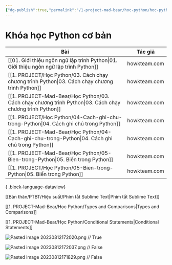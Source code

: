 ```yaml
---
{"dg-publish":true,"permalink":"/1-project-mad-bear/hoc-python/hoc-python/","dgPassFrontmatter":true}
---
```



# Khóa học Python cơ bản

| Bài                                                                                                        | Tác giả      |
| ---------------------------------------------------------------------------------------------------------- | ------------ |
| [[01. Giới thiệu ngôn ngữ lập trình Python\|01. Giới thiệu ngôn ngữ lập trình Python]]                  | howkteam.com |
| [[1. PROJECT/Học Python/03. Cách chạy chương trình Python\|03. Cách chạy chương trình Python]]          | howkteam.com |
| [[1. PROJECT-Mad-Bear/Học Python/03. Cách chạy chương trình Python\|03. Cách chạy chương trình Python]] | howkteam.com |
| [[1. PROJECT/Học Python/04-Cach-ghi-chu-trong-Python\|04. Cách ghi chú trong Python]]                   | howkteam.com |
| [[1. PROJECT-Mad-Bear/Học Python/04-Cach-ghi-chu-trong-Python\|04. Cách ghi chú trong Python]]          | howkteam.com |
| [[1. PROJECT-Mad-Bear/Học Python/05-Bien-trong-Python\|05. Biến trong Python]]                          | howkteam.com |
| [[1. PROJECT/Học Python/05-Bien-trong-Python\|05. Biến trong Python]]                                   | howkteam.com |

{ .block-language-dataview}

[[Bản thân/PTBT/Hiệu suất/Phím tắt Sublime Text\|Phím tắt Sublime Text]]

[[1. PROJECT-Mad-Bear/Học Python/Types and Comparisons\|Types and Comparisons]]

[[1. PROJECT-Mad-Bear/Học Python/Conditional Statements\|Conditional Statements]]

![Pasted image 20230812172020.png](/img/user/3.%20RESOURCE/attachments/Pasted%20image%2020230812172020.png)
//
True
<!--SR:!2023-08-25,8,250-->

![Pasted image 20230812172037.png](/img/user/3.%20RESOURCE/attachments/Pasted%20image%2020230812172037.png)
//
False
<!--SR:!2023-08-27,10,250-->

![Pasted image 20230812171829.png](/img/user/3.%20RESOURCE/attachments/Pasted%20image%2020230812171829.png)
//
False
<!--SR:!2023-08-27,10,250-->


